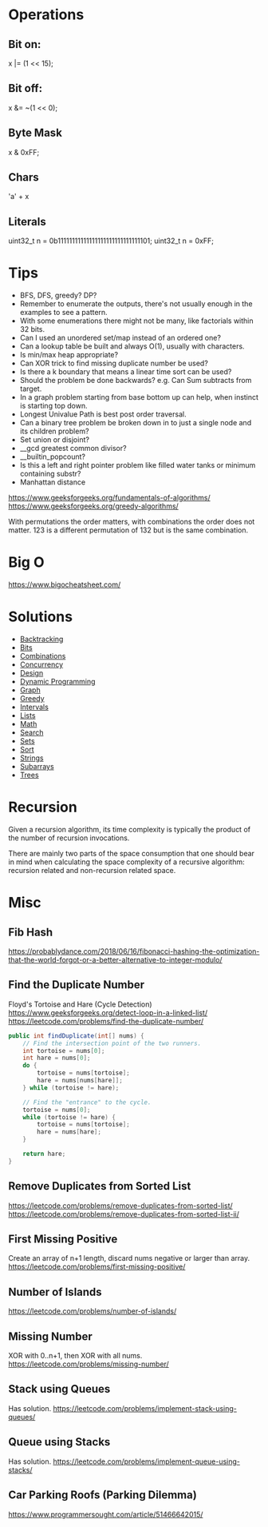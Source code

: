 # Operations

## Bit on:

x |= (1 << 15);

## Bit off:

x &= ~(1 << 0);

## Byte Mask

x & 0xFF;

## Chars

'a' + x

## Literals

uint32_t n = 0b11111111111111111111111111111101;
uint32_t n = 0xFF;

# Tips

* BFS, DFS, greedy? DP?
* Remember to enumerate the outputs, there's not usually enough in the examples to see a pattern.
* With some enumerations there might not be many, like factorials within 32 bits.
* Can I used an unordered set/map instead of an ordered one?
* Can a lookup table be built and always O(1), usually with characters.
* Is min/max heap appropriate?
* Can XOR trick to find missing duplicate number be used?
* Is there a k boundary that means a linear time sort can be used?
* Should the problem be done backwards? e.g. Can Sum subtracts from target.
* In a graph problem starting from base bottom up can help, when instinct is starting top down.
* Longest Univalue Path is best post order traversal.
* Can a binary tree problem be broken down in to just a single node and its children problem?
* Set union or disjoint?
* __gcd greatest common divisor?
* __builtin_popcount?
* Is this a left and right pointer problem like filled water tanks or minimum containing substr?
* Manhattan distance

https://www.geeksforgeeks.org/fundamentals-of-algorithms/
https://www.geeksforgeeks.org/greedy-algorithms/

With permutations the order matters, with combinations the order does not matter. 123 is a different permutation of 132 but is the same combination.

# Big O

https://www.bigocheatsheet.com/

# Solutions

* [Backtracking](backtracking.md)
* [Bits](bits.md)
* [Combinations](combinations.md)
* [Concurrency](concurrency.md)
* [Design](design.md)
* [Dynamic Programming](dynamic.md)
* [Graph](graph.md)
* [Greedy](greedy.md)
* [Intervals](intervals.md)
* [Lists](lists.md)
* [Math](math.md)
* [Search](search.md)
* [Sets](sets.md)
* [Sort](sort.md)
* [Strings](strings.md)
* [Subarrays](subarray.md)
* [Trees](tree.md)

# Recursion

Given a recursion algorithm, its time complexity is typically the product of the number of recursion invocations.

There are mainly two parts of the space consumption that one should bear in mind when calculating the space complexity of a recursive algorithm: recursion related and non-recursion related space.

# Misc

## Fib Hash

https://probablydance.com/2018/06/16/fibonacci-hashing-the-optimization-that-the-world-forgot-or-a-better-alternative-to-integer-modulo/

## Find the Duplicate Number

Floyd's Tortoise and Hare (Cycle Detection)
https://www.geeksforgeeks.org/detect-loop-in-a-linked-list/
https://leetcode.com/problems/find-the-duplicate-number/

```java
public int findDuplicate(int[] nums) {
    // Find the intersection point of the two runners.
    int tortoise = nums[0];
    int hare = nums[0];
    do {
        tortoise = nums[tortoise];
        hare = nums[nums[hare]];
    } while (tortoise != hare);

    // Find the "entrance" to the cycle.
    tortoise = nums[0];
    while (tortoise != hare) {
        tortoise = nums[tortoise];
        hare = nums[hare];
    }

    return hare;
}

```

## Remove Duplicates from Sorted List

https://leetcode.com/problems/remove-duplicates-from-sorted-list/
https://leetcode.com/problems/remove-duplicates-from-sorted-list-ii/

## First Missing Positive

Create an array of n+1 length, discard nums negative or larger than array.
https://leetcode.com/problems/first-missing-positive/

## Number of Islands

https://leetcode.com/problems/number-of-islands/

## Missing Number

XOR with 0..n+1, then XOR with all nums.
https://leetcode.com/problems/missing-number/

## Stack using Queues

Has solution.
https://leetcode.com/problems/implement-stack-using-queues/

## Queue using Stacks

Has solution.
https://leetcode.com/problems/implement-queue-using-stacks/

## Car Parking Roofs (Parking Dilemma)

https://www.programmersought.com/article/51466642015/
